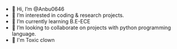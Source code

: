 - 👋 Hi, I’m @Anbu0646
- 👀 I’m interested in coding & research projects.
- 🌱 I’m currently learning B.E-ECE
- 💞️ I’m looking to collaborate on projects with python programming language.
- 🤡 I'm Toxic clown 

<!---
Anbu0646/Anbu0646 is a ✨ special ✨ repository because its `README.md` (this file) appears on your GitHub profile.
You can click the Preview link to take a look at your changes.
--->
